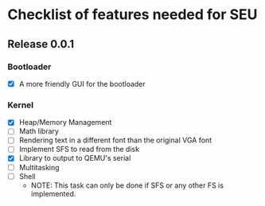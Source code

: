 # Checklist of features needed for SEU

## Release 0.0.1

### Bootloader
- [X] A more friendly GUI for the bootloader

### Kernel
- [X] Heap/Memory Management
- [ ] Math library
- [ ] Rendering text in a different font than the original VGA font
- [ ] Implement SFS to read from the disk
- [X] Library to output to QEMU's serial
- [ ] Multitasking
- [ ] Shell
	- NOTE: This task can only be done if SFS or any other FS is implemented.
